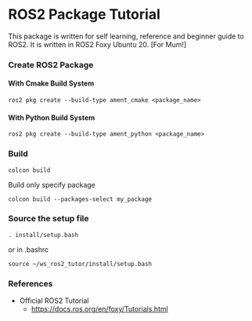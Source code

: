 # ROS2 Package Tutorial
This package is written for self learning, reference and beginner guide to ROS2. It is written in ROS2 Foxy Ubuntu 20. [For Mum!]


### Create ROS2 Package
#### With Cmake Build System
```
ros2 pkg create --build-type ament_cmake <package_name>
```
#### With Python Build System
```
ros2 pkg create --build-type ament_python <package_name>
```
### Build
```
colcon build
```
Build only specify package
```
colcon build --packages-select my_package
```
### Source the setup file
```
. install/setup.bash
```
or in .bashrc
```
source ~/ws_ros2_tutor/install/setup.bash
```




### References
- Official ROS2 Tutorial
	- https://docs.ros.org/en/foxy/Tutorials.html